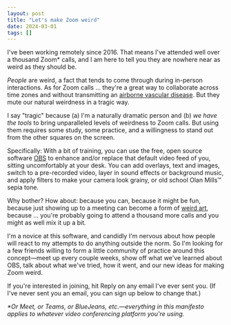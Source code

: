 ```yaml
---
layout: post
title: "Let's make Zoom weird"
date: 2024-03-01
tags: []
---
```


I've been working remotely since 2016. That means I've attended well over a thousand Zoom* calls, and I am here to tell you they are nowhere near as weird as they should be.

_People_ are weird, a fact that tends to come through during in-person interactions. As for Zoom calls ... they're a great way to collaborate across time zones and without transmitting an [airborne vascular disease](http://covidhelp.org/). But they mute our natural weirdness in a tragic way.

I say "tragic" because (a) I'm a naturally dramatic person and (b) _we have the tools_ to bring unparalleled levels of weirdness to Zoom calls. But using them requires some study, some practice, and a willingness to stand out from the other squares on the screen.

Specifically: With a bit of training, you can use the free, open source software [OBS](https://obsproject.com/) to enhance and/or replace that default video feed of you, sitting uncomfortably at your desk. You can add overlays, text and images, switch to a pre-recorded video, layer in sound effects or background music, and apply filters to make your camera look grainy, or old school Olan Mills™ sepia tone.

Why bother? How about: because you can, because it might be fun, because just showing up to a meeting can become a form of [weird art](/weird-art), because ... you're probably going to attend a thousand more calls and you might as well mix it up a bit.

I'm a novice at this software, and candidly I'm nervous about how people will react to my attempts to do anything outside the norm. So I'm looking for a few friends willing to form a little community of practice around this concept—meet up every couple weeks, show off what we've learned about OBS, talk about what we've tried, how it went, and our new ideas for making Zoom weird.

If you're interested in joining, hit Reply on any email I've ever sent you. (If I've never sent you an email, you can sign up below to change that.)

_*Or Meet, or Teams, or BlueJeans, etc.—everything in this manifesto applies to whatever video conferencing platform you're using._

